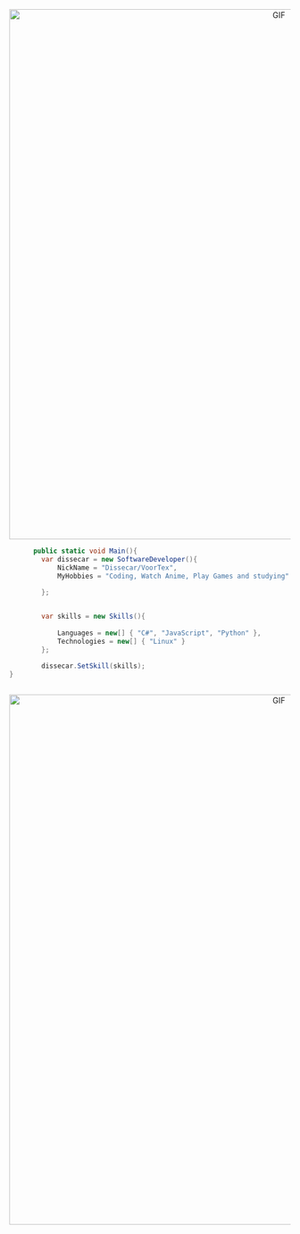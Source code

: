 <div align="center">
<img hight="80" width="950" alt="GIF" align="center" src="https://github.com/evitar/evitar/blob/main/assets/kenshin.gif">
 
</div>


```csharp
      public static void Main(){
        var dissecar = new SoftwareDeveloper(){
            NickName = "Dissecar/VoorTex",
            MyHobbies = "Coding, Watch Anime, Play Games and studying"

        };
       

        var skills = new Skills(){
        
            Languages = new[] { "C#", "JavaScript", "Python" },
            Technologies = new[] { "Linux" }
        };

        dissecar.SetSkill(skills);
}
    
```

<div align="center">
<img hight="80" width="950" alt="GIF" align="center" src="https://github.com/evitar/evitar/blob/main/assets/kenshin.gif">
 
</div>



